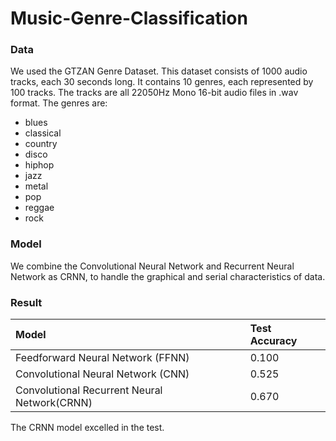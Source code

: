 # Music-Genre-Classification
### Data
We used the GTZAN Genre Dataset.
This dataset consists of 1000 audio tracks, each 30 seconds long. It contains 10 genres, each represented by 100 tracks. The tracks are all 22050Hz Mono 16-bit audio files in .wav format.
The genres are:
- blues
- classical
- country
- disco
- hiphop
- jazz
- metal
- pop
- reggae
- rock

### Model
We combine the Convolutional Neural Network and Recurrent Neural Network as CRNN, to handle the graphical and serial characteristics of data.

### Result
| Model                                     | Test Accuracy     |
|:------------------------------------------|:------------------|
| Feedforward Neural Network (FFNN)         | 0.100         |
| Convolutional Neural Network (CNN)        | 0.525         |
| Convolutional Recurrent Neural Network(CRNN)    | 0.670         |

The CRNN model excelled in the test.
